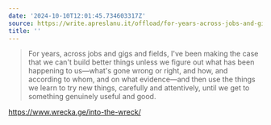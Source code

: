 ```yaml
---
date: '2024-10-10T12:01:45.734603317Z'
source: https://write.apreslanu.it/offload/for-years-across-jobs-and-gigs-and-fields-ive-been-making-the-case-that-we
title: ''
---
```


> For years, across jobs and gigs and fields, I've been making the case that we can't build better things unless we figure out what has been happening to us—what's gone wrong or right, and how, and according to whom, and on what evidence—and then use the things we learn to try new things, carefully and attentively, until we get to something genuinely useful and good.

https://www.wrecka.ge/into-the-wreck/